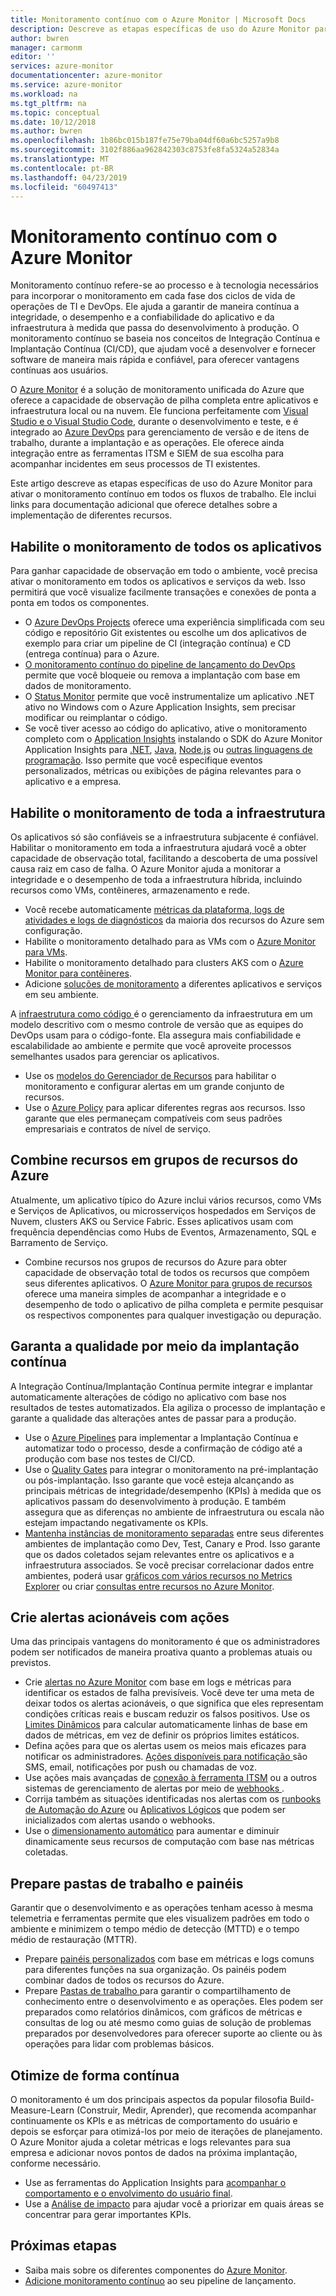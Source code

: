 ```yaml
---
title: Monitoramento contínuo com o Azure Monitor | Microsoft Docs
description: Descreve as etapas específicas de uso do Azure Monitor para ativar o monitoramento contínuo em todos os fluxos de trabalho.
author: bwren
manager: carmonm
editor: ''
services: azure-monitor
documentationcenter: azure-monitor
ms.service: azure-monitor
ms.workload: na
ms.tgt_pltfrm: na
ms.topic: conceptual
ms.date: 10/12/2018
ms.author: bwren
ms.openlocfilehash: 1b86bc015b187fe75e79ba04df60a6bc5257a9b8
ms.sourcegitcommit: 3102f886aa962842303c8753fe8fa5324a52834a
ms.translationtype: MT
ms.contentlocale: pt-BR
ms.lasthandoff: 04/23/2019
ms.locfileid: "60497413"
---
```

# <a name="continuous-monitoring-with-azure-monitor"></a>Monitoramento contínuo com o Azure Monitor

Monitoramento contínuo refere-se ao processo e à tecnologia necessários para incorporar o monitoramento em cada fase dos ciclos de vida de operações de TI e DevOps. Ele ajuda a garantir de maneira contínua a integridade, o desempenho e a confiabilidade do aplicativo e da infraestrutura à medida que passa do desenvolvimento à produção. O monitoramento contínuo se baseia nos conceitos de Integração Contínua e Implantação Contínua (CI/CD), que ajudam você a desenvolver e fornecer software de maneira mais rápida e confiável, para oferecer vantagens contínuas aos usuários.

O [Azure Monitor](overview.md) é a solução de monitoramento unificada do Azure que oferece a capacidade de observação de pilha completa entre aplicativos e infraestrutura local ou na nuvem. Ele funciona perfeitamente com [Visual Studio e o Visual Studio Code](https://visualstudio.microsoft.com/), durante o desenvolvimento e teste, e é integrado ao [Azure DevOps](/azure/devops/user-guide/index) para gerenciamento de versão e de itens de trabalho, durante a implantação e as operações. Ele oferece ainda integração entre as ferramentas ITSM e SIEM de sua escolha para acompanhar incidentes em seus processos de TI existentes.

Este artigo descreve as etapas específicas de uso do Azure Monitor para ativar o monitoramento contínuo em todos os fluxos de trabalho. Ele inclui links para documentação adicional que oferece detalhes sobre a implementação de diferentes recursos.


## <a name="enable-monitoring-for-all-your-applications"></a>Habilite o monitoramento de todos os aplicativos
Para ganhar capacidade de observação em todo o ambiente, você precisa ativar o monitoramento em todos os aplicativos e serviços da web. Isso permitirá que você visualize facilmente transações e conexões de ponta a ponta em todos os componentes.

- O [Azure DevOps Projects](../devops-project/overview.md) oferece uma experiência simplificada com seu código e repositório Git existentes ou escolhe um dos aplicativos de exemplo para criar um pipeline de CI (integração contínua) e CD (entrega contínua) para o Azure.
- [O monitoramento contínuo do pipeline de lançamento do DevOps](../azure-monitor/app/continuous-monitoring.md) permite que você bloqueie ou remova a implantação com base em dados de monitoramento.
- O [Status Monitor](../azure-monitor/app/monitor-performance-live-website-now.md) permite que você instrumentalize um aplicativo .NET ativo no Windows com o Azure Application Insights, sem precisar modificar ou reimplantar o código.
- Se você tiver acesso ao código do aplicativo, ative o monitoramento completo com o [Application Insights](../azure-monitor/app/app-insights-overview.md) instalando o SDK do Azure Monitor Application Insights para [.NET](../azure-monitor/learn/quick-monitor-portal.md), [Java](../azure-monitor/learn/java-quick-start.md), [Node.js](../azure-monitor/learn/nodejs-quick-start.md) ou [outras linguagens de programação](../azure-monitor/app/platforms.md). Isso permite que você especifique eventos personalizados, métricas ou exibições de página relevantes para o aplicativo e a empresa.



## <a name="enable-monitoring-for-your-entire-infrastructure"></a>Habilite o monitoramento de toda a infraestrutura
Os aplicativos só são confiáveis se a infraestrutura subjacente é confiável. Habilitar o monitoramento em toda a infraestrutura ajudará você a obter capacidade de observação total, facilitando a descoberta de uma possível causa raiz em caso de falha. O Azure Monitor ajuda a monitorar a integridade e o desempenho de toda a infraestrutura híbrida, incluindo recursos como VMs, contêineres, armazenamento e rede.

- Você recebe automaticamente [métricas da plataforma, logs de atividades e logs de diagnósticos](platform/data-sources.md) da maioria dos recursos do Azure sem configuração.
- Habilite o monitoramento detalhado para as VMs com o [Azure Monitor para VMs](insights/vminsights-overview.md).
-  Habilite o monitoramento detalhado para clusters AKS com o [Azure Monitor para contêineres](insights/container-insights-overview.md).
- Adicione [soluções de monitoramento](insights/solutions-inventory.md) a diferentes aplicativos e serviços em seu ambiente.


A [infraestrutura como código ](/azure/devops/learn/what-is-infrastructure-as-code) é o gerenciamento da infraestrutura em um modelo descritivo com o mesmo controle de versão que as equipes do DevOps usam para o código-fonte. Ela assegura mais confiabilidade e escalabilidade ao ambiente e permite que você aproveite processos semelhantes usados para gerenciar os aplicativos.

-  Use os [modelos do Gerenciador de Recursos](platform/template-workspace-configuration.md) para habilitar o monitoramento e configurar alertas em um grande conjunto de recursos.
- Use o [Azure Policy](../governance/policy/overview.md) para aplicar diferentes regras aos recursos. Isso garante que eles permaneçam compatíveis com seus padrões empresariais e contratos de nível de serviço. 


##  <a name="combine-resources-in-azure-resource-groups"></a>Combine recursos em grupos de recursos do Azure
Atualmente, um aplicativo típico do Azure inclui vários recursos, como VMs e Serviços de Aplicativos, ou microsserviços hospedados em Serviços de Nuvem, clusters AKS ou Service Fabric. Esses aplicativos usam com frequência dependências como Hubs de Eventos, Armazenamento, SQL e Barramento de Serviço.

- Combine recursos nos grupos de recursos do Azure para obter capacidade de observação total de todos os recursos que compõem seus diferentes aplicativos. O [Azure Monitor para grupos de recursos](../azure-monitor/insights/resource-group-insights.md) oferece uma maneira simples de acompanhar a integridade e o desempenho de todo o aplicativo de pilha completa e permite pesquisar os respectivos componentes para qualquer investigação ou depuração.

## <a name="ensure-quality-through-continuous-deployment"></a>Garanta a qualidade por meio da implantação contínua
A Integração Contínua/Implantação Contínua permite integrar e implantar automaticamente alterações de código no aplicativo com base nos resultados de testes automatizados. Ela agiliza o processo de implantação e garante a qualidade das alterações antes de passar para a produção.


- Use o [Azure Pipelines](/azure/devops/pipelines) para implementar a Implantação Contínua e automatizar todo o processo, desde a confirmação de código até a produção com base nos testes de CI/CD.
- Use o [Quality Gates](/azure/devops/pipelines/release/approvals/gates) para integrar o monitoramento na pré-implantação ou pós-implantação. Isso garante que você esteja alcançando as principais métricas de integridade/desempenho (KPIs) à medida que os aplicativos passam do desenvolvimento à produção. E também assegura que as diferenças no ambiente de infraestrutura ou escala não estejam impactando negativamente os KPIs.
- [Mantenha instâncias de monitoramento separadas](../azure-monitor/app/separate-resources.md) entre seus diferentes ambientes de implantação como Dev, Test, Canary e Prod. Isso garante que os dados coletados sejam relevantes entre os aplicativos e a infraestrutura associados. Se você precisar correlacionar dados entre ambientes, poderá usar [gráficos com vários recursos no Metrics Explorer](../azure-monitor/platform/metrics-charts.md) ou criar [consultas entre recursos no Azure Monitor](log-query/cross-workspace-query.md).


## <a name="create-actionable-alerts-with-actions"></a>Crie alertas acionáveis com ações
Uma das principais vantagens do monitoramento é que os administradores podem ser notificados de maneira proativa quanto a problemas atuais ou previstos. 

- Crie [alertas no Azure Monitor](../azure-monitor/platform/alerts-overview.md) com base em logs e métricas para identificar os estados de falha previsíveis. Você deve ter uma meta de deixar todos os alertas acionáveis, o que significa que eles representam condições críticas reais e buscam reduzir os falsos positivos. Use os [Limites Dinâmicos](platform/alerts-dynamic-thresholds.md) para calcular automaticamente linhas de base em dados de métricas, em vez de definir os próprios limites estáticos. 
- Defina ações para que os alertas usem os meios mais eficazes para notificar os administradores. [Ações disponíveis para notificação ](platform/action-groups.md#create-an-action-group-by-using-the-azure-portal) são SMS, email, notificações por push ou chamadas de voz.
- Use ações mais avançadas de [conexão à ferramenta ITSM](platform/itsmc-overview.md) ou a outros sistemas de gerenciamento de alertas por meio de [ webhooks ](platform/activity-log-alerts-webhook.md).
- Corrija também as situações identificadas nos alertas com os [runbooks de Automação do Azure](../automation/automation-webhooks.md) ou [Aplicativos Lógicos](/connectors/custom-connectors/create-webhook-trigger) que podem ser inicializados com alertas usando o webhooks. 
- Use o [dimensionamento automático](../azure-monitor/learn/tutorial-autoscale-performance-schedule.md) para aumentar e diminuir dinamicamente seus recursos de computação com base nas métricas coletadas.

## <a name="prepare-dashboards-and-workbooks"></a>Prepare pastas de trabalho e painéis
Garantir que o desenvolvimento e as operações tenham acesso à mesma telemetria e ferramentas permite que eles visualizem padrões em todo o ambiente e minimizem o tempo médio de detecção (MTTD) e o tempo médio de restauração (MTTR).

- Prepare [painéis personalizados](../azure-monitor/learn/tutorial-app-dashboards.md) com base em métricas e logs comuns para diferentes funções na sua organização. Os painéis podem combinar dados de todos os recursos do Azure.
- Prepare [Pastas de trabalho ](../azure-monitor/app/usage-workbooks.md) para garantir o compartilhamento de conhecimento entre o desenvolvimento e as operações. Eles podem ser preparados como relatórios dinâmicos, com gráficos de métricas e consultas de log ou até mesmo como guias de solução de problemas preparados por desenvolvedores para oferecer suporte ao cliente ou às operações para lidar com problemas básicos.

## <a name="continuously-optimize"></a>Otimize de forma contínua
 O monitoramento é um dos principais aspectos da popular filosofia Build-Measure-Learn (Construir, Medir, Aprender), que recomenda acompanhar continuamente os KPIs e as métricas de comportamento do usuário e depois se esforçar para otimizá-los por meio de iterações de planejamento. O Azure Monitor ajuda a coletar métricas e logs relevantes para sua empresa e adicionar novos pontos de dados na próxima implantação, conforme necessário.

- Use as ferramentas do Application Insights para [acompanhar o comportamento e o envolvimento do usuário final](../azure-monitor/learn/tutorial-users.md).
- Use a [Análise de impacto](../azure-monitor/app/usage-impact.md) para ajudar você a priorizar em quais áreas se concentrar para gerar importantes KPIs.


## <a name="next-steps"></a>Próximas etapas

- Saiba mais sobre os diferentes componentes do [Azure Monitor](overview.md).
- [Adicione monitoramento contínuo](../azure-monitor/app/continuous-monitoring.md) ao seu pipeline de lançamento.